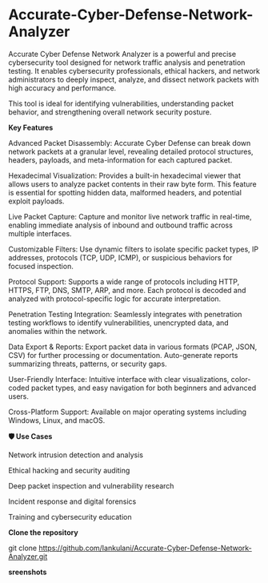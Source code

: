 # Accurate-Cyber-Defense-Network-Analyzer
Accurate Cyber Defense Network Analyzer is a powerful and precise cybersecurity tool designed for network traffic analysis and penetration testing. 
It enables cybersecurity professionals, ethical hackers, and network administrators to deeply inspect, analyze, and dissect network packets with high accuracy and performance. 

This tool is ideal for identifying vulnerabilities, understanding packet behavior, and strengthening overall network security posture.

**Key Features**

Advanced Packet Disassembly: Accurate Cyber Defense can break down network packets at a granular level, revealing detailed protocol structures, headers, payloads, and meta-information for each captured packet.

Hexadecimal Visualization: Provides a built-in hexadecimal viewer that allows users to analyze packet contents in their raw byte form. This feature is essential for spotting hidden data, malformed headers, and potential exploit payloads.

Live Packet Capture: Capture and monitor live network traffic in real-time, enabling immediate analysis of inbound and outbound traffic across multiple interfaces.

Customizable Filters: Use dynamic filters to isolate specific packet types, IP addresses, protocols (TCP, UDP, ICMP), or suspicious behaviors for focused inspection.

Protocol Support: Supports a wide range of protocols including HTTP, HTTPS, FTP, DNS, SMTP, ARP, and more. Each protocol is decoded and analyzed with protocol-specific logic for accurate interpretation.

Penetration Testing Integration: Seamlessly integrates with penetration testing workflows to identify vulnerabilities, unencrypted data, and anomalies within the network.

Data Export & Reports: Export packet data in various formats (PCAP, JSON, CSV) for further processing or documentation. Auto-generate reports summarizing threats, patterns, or security gaps.

User-Friendly Interface: Intuitive interface with clear visualizations, color-coded packet types, and easy navigation for both beginners and advanced users.

Cross-Platform Support: Available on major operating systems including Windows, Linux, and macOS.


**🛡️ Use Cases**

Network intrusion detection and analysis

Ethical hacking and security auditing

Deep packet inspection and vulnerability research

Incident response and digital forensics


Training and cybersecurity education

**Clone the repository**

git clone https://github.com/Iankulani/Accurate-Cyber-Defense-Network-Analyzer.git

**sreenshots**






